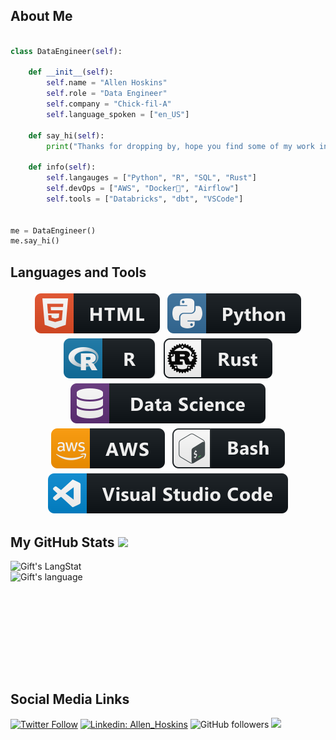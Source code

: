 ## About Me

<!--START_SECTION:About-->
```python

class DataEngineer(self):

    def __init__(self):
        self.name = "Allen Hoskins"
        self.role = "Data Engineer"
        self.company = "Chick-fil-A"
        self.language_spoken = ["en_US"]

    def say_hi(self):
        print("Thanks for dropping by, hope you find some of my work interesting.")
    
    def info(self):
        self.langauges = ["Python", "R", "SQL", "Rust"]
        self.devOps = ["AWS", "Docker🐳", "Airflow"]
        self.tools = ["Databricks", "dbt", "VSCode"]
      

me = DataEngineer()
me.say_hi()

```
<!--END_SECTION:About-->

<!--START_SECTION:Languages and Tools-->
## Languages and Tools

<p align="center">
  <!-- For more icons please follow  https://github.com/MikeCodesDotNET/ColoredBadges -->
  <img src="https://raw.githubusercontent.com/8bithemant/8bithemant/master/svg/dev/languages/html.svg" alt="html" style="vertical-align:top; margin:4px">
  <img src="https://raw.githubusercontent.com/8bithemant/8bithemant/master/svg/dev/languages/python.svg" alt="python" style="vertical-align:top; margin:4px">
    <img src="https://github.com/MikeCodesDotNET/ColoredBadges/blob/master/svg/dev/languages/r.svg" alt="R" style="vertical-align:top; margin:4px">
  <img src="https://github.com/MikeCodesDotNET/ColoredBadges/blob/master/svg/dev/languages/rust.svg" alt="rust" style="vertical-align:top; margin:4px">
  <img src="https://raw.githubusercontent.com/8bithemant/8bithemant/master/svg/dev/misc/datascience.svg" alt="datascience" style="vertical-align:top; margin:4px">
  <img src="https://raw.githubusercontent.com/8bithemant/8bithemant/master/svg/dev/services/aws.svg" alt="aws" style="vertical-align:top; margin:4px">
  <img src="https://raw.githubusercontent.com/8bithemant/8bithemant/master/svg/dev/tools/bash.svg" alt="bash" style="vertical-align:top; margin:4px">
  <img src="https://raw.githubusercontent.com/8bithemant/8bithemant/master/svg/dev/tools/visualstudio_code.svg" alt="vscode" style="vertical-align:top; margin:4px">
</p>
<!--END_SECTION:Languages and Tools-->


<!--START_SECTION:Github-->

##  My GitHub Stats <img src = "https://i.pinimg.com/originals/65/c4/f4/65c4f452571be1261e9c623f7da488ac.gif" width = 35px> 
 
<div>
  <img align="left" src="https://github-readme-streak-stats.herokuapp.com?user=ahosk&theme=dark" alt="Gift's LangStat" />
  <img align="left" src="https://github-readme-stats.vercel.app/api/top-langs?username=ahosk&langs_count=10&show_icons=true&count_private=true&locale=en&layout=compact&theme=dark" alt="Gift's language" height="192px"  width="500px"/>
</div>
<!--END_SECTION:About-->


<!-- START_SECTION:Social Media-->

## Social Media Links

[![Twitter Follow](https://img.shields.io/twitter/follow/Allen_Hoskins?label=Follow)](https://twitter.com/intent/follow?screen_name=Allen_Hoskins)
[![Linkedin: Allen_Hoskins](https://img.shields.io/badge/-Allen_Hoskins-blue?style=flat-square&logo=Linkedin&logoColor=white&link=https://www.linkedin.com/in/allen-hoskins-mba-capm/)](https://www.linkedin.com/in/allen-hoskins-mba-capm/)
![GitHub followers](https://img.shields.io/github/followers/ahosk?label=Follow&style=social)
![](https://visitor-badge.glitch.me/badge?page_id=ahosk.ahosk)

<!--END_SECTION:Social Media-->
